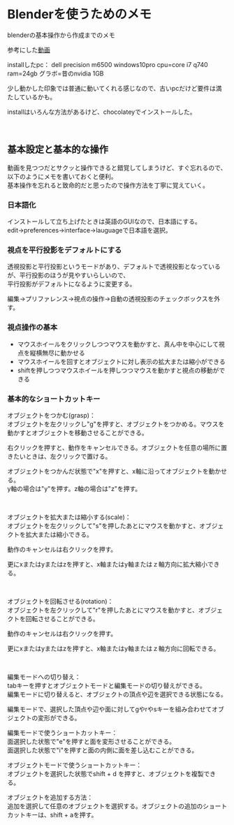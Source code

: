 # Blenderを使うためのメモ

blenderの基本操作から作成までのメモ

参考にした[動画](https://www.youtube.com/watch?v=DsNZzUZPhw4&list=RDCMUCe833utiohEPrLGr73Ikayw&start_radio=1)

installしたpc： dell precision m6500 windows10pro cpu=core i7 q740 ram=24gb グラボ=昔のnvidia 1GB

少し動かした印象では普通に動いてくれる感じなので、古いpcだけど要件は満たしているかも。

installはいろんな方法があるけど、chocolateyでインストールした。

<br />

## 基本設定と基本的な操作

動画を見つつだとサクッと操作できると錯覚してしまうけど、すぐ忘れるので、以下のようにメモを書いておくと便利。  
基本操作を忘れると致命的だと思ったので操作方法を丁寧に覚えていく。

### 日本語化

インストールして立ち上げたときは英語のGUIなので、日本語にする。  
edit->preferences->interface->lauguageで日本語を選択。

### 視点を平行投影をデフォルトにする

透視投影と平行投影というモードがあり、デフォルトで透視投影となっているが、平行投影のほうが見やすいらしいので、  
平行投影がデフォルトになるように変更する。

編集->プリファレンス->視点の操作->自動の透視投影のチェックボックスを外す。

### 視点操作の基本

- マウスホイールをクリックしつつマウスを動かすと、真ん中を中心にして視点を縦横無尽に動かせる
- マウスホイールを回すとオブジェクトに対し表示の拡大または縮小ができる
- shiftを押しつつマウスホイールを押しつつマウスを動かすと視点の移動ができる

### 基本的なショートカットキー

オブジェクトをつかむ(grasp)：  
オブジェクトを左クリックし"g"を押すと、オブジェクトをつかめる。マウスを動かすとオブジェクトを移動させることができる。

右クリックを押すと、動作をキャンセルできる。オブジェクトを任意の場所に置きたいときは、左クリックで置ける。

オブジェクトをつかんだ状態で"x"を押すと、x軸に沿ってオブジェクトを動かせる。  
y軸の場合は"y"を押す。z軸の場合は"z"を押す。

<br />

オブジェクトを拡大または縮小する(scale)：  
オブジェクトを左クリックして"s"を押したあとにマウスを動かすと、オブジェクトを拡大または縮小できる。

動作のキャンセルは右クリックを押す。

更にxまたはyまたはzを押すと、x軸またはy軸またはｚ軸方向に拡大縮小できる。

<br />

オブジェクトを回転させる(rotation)：  
オブジェクトを左クリックして"r"を押したあとにマウスを動かすと、オブジェクトを回転させることができる。

動作のキャンセルは右クリックを押す。

更にxまたはyまたはzを押すと、x軸またはy軸またはｚ軸方向に回転できる。

<br />

編集モードへの切り替え：  
tabキーを押すとオブジェクトモードと編集モードの切り替えができる。  
編集モードに切り替えると、オブジェクトの頂点や辺を選択できる状態になる。

編集モードで、選択した頂点や辺や面に対してgやrやsキーを組み合わせてオブジェクトの変形ができる。

編集モードで使うショートカットキー：  
面選択した状態で"e"を押すと面を変形させることができる。  
面選択した状態で"i"を押すと面の内側に面を差し込むことができる。

オブジェクトモードで使うショートカットキー：  
オブジェクトを選択した状態でshift + d を押すと、オブジェクトを複製できる。

オブジェクトを追加する方法：  
追加を選択して任意のオブジェクトを選択する。オブジェクトの追加のショートカットキーは、shift + aを押す。




